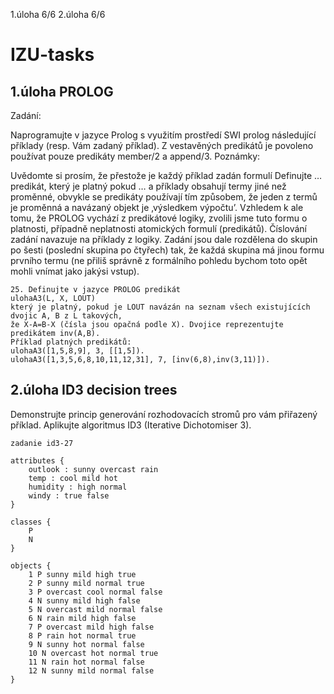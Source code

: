 1.úloha 6/6
2.úloha 6/6
# IZU-tasks

## 1.úloha PROLOG

Zadání:

Naprogramujte v jazyce Prolog s využitím prostředí SWI prolog následující příklady (resp. Vám zadaný
příklad). Z vestavěných predikátů je povoleno používat pouze predikáty member/2 a append/3.
Poznámky:

Uvědomte si prosím, že přestože je každý příklad zadán formulí Definujte … predikát, který je platný
pokud … a příklady obsahují termy jiné než proměnné, obvykle se predikáty používají tím způsobem,
že jeden z termů je proměnná a navázaný objekt je ‚výsledkem výpočtu’. Vzhledem k ale tomu, že
PROLOG vychází z predikátové logiky, zvolili jsme tuto formu o platnosti, případně neplatnosti
atomických formulí (predikátů).
Číslování zadání navazuje na příklady z logiky. Zadání jsou dale rozdělena do skupin po šesti (poslední
skupina po čtyřech) tak, že každá skupina má jinou formu prvního termu (ne přiliš správně z formálního
pohledu bychom toto opět mohli vnímat jako jakýsi vstup).

```
25. Definujte v jazyce PROLOG predikát
ulohaA3(L, X, LOUT)
který je platný, pokud je LOUT navázán na seznam všech existujících dvojic A, B z L takových,
že X-A=B-X (čísla jsou opačná podle X). Dvojice reprezentujte predikátem inv(A,B).
Příklad platných predikátů:
ulohaA3([1,5,8,9], 3, [[1,5]).
ulohaA3([1,3,5,6,8,10,11,12,31], 7, [inv(6,8),inv(3,11)]).
```

## 2.úloha ID3 decision trees

Demonstrujte princip generování rozhodovacích stromů pro vám přiřazený příklad. Aplikujte
algoritmus ID3 (Iterative Dichotomiser 3).

```
zadanie id3-27

attributes {
    outlook : sunny overcast rain
    temp : cool mild hot
    humidity : high normal
    windy : true false
}

classes {
    P
    N
}

objects {
    1 P sunny mild high true
    2 P sunny mild normal true
    3 P overcast cool normal false
    4 N sunny mild high false
    5 N overcast mild normal false
    6 N rain mild high false
    7 P overcast mild high false
    8 P rain hot normal true
    9 N sunny hot normal false
    10 N overcast hot normal true
    11 N rain hot normal false
    12 N sunny mild normal false
}
```

